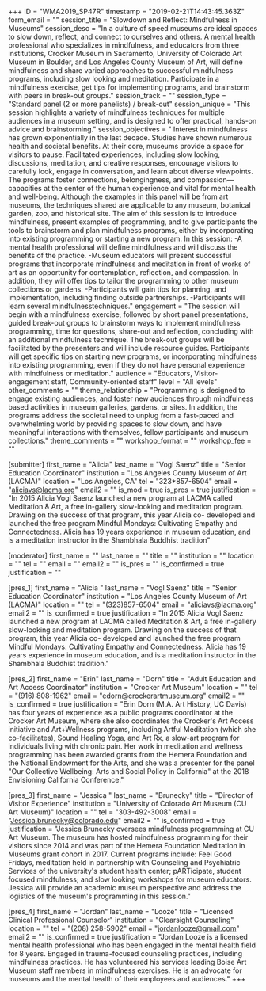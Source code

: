 +++
ID = "WMA2019_SP47R"
timestamp = "2019-02-21T14:43:45.363Z"
form_email = ""
session_title = "Slowdown and Reflect: Mindfulness in Museums"
session_desc = "In a culture of speed museums are ideal spaces to slow down, reflect, and connect to ourselves and others. A mental health professional who specializes in mindfulness, and educators from three institutions, Crocker Museum in Sacramento, University of Colorado Art Museum in Boulder, and Los Angeles County Museum of Art, will define mindfulness and share varied approaches to successful mindfulness programs, including slow looking and meditation. Participate in a mindfulness exercise, get tips for implementing programs, and brainstorm with peers in break-out groups."
session_track = ""
session_type = "Standard panel (2 or more panelists) / break-out"
session_unique = "This session highlights a variety of mindfulness techniques for multiple audiences in a museum setting, and is designed to offer practical, hands-on advice and brainstorming."
session_objectives = " Interest in mindfulness has grown exponentially in the last decade. Studies have shown numerous health and societal benefits. At their core, museums provide a space for visitors to pause. Facilitated experiences, including slow looking, discussions, meditation, and creative responses, encourage visitors to carefully look, engage in conversation, and learn about diverse viewpoints. The programs foster connections, belongingness, and compassion—capacities at the center of the human experience and vital for mental health and well-being. Although the examples in this panel will be from art museums, the techniques shared are applicable to any museum, botanical garden, zoo, and historical site. The aim of this session is to introduce mindfulness, present examples of programming, and to give participants the tools to brainstorm and plan mindfulness programs, either by incorporating into existing programming or starting a new program. In this session: -A mental health professional will define mindfulness and will discuss the benefits of the practice. -Museum educators will present successful programs that incorporate mindfulness and meditation in front of works of art as an opportunity for contemplation, reflection, and compassion. In addition, they will offer tips to tailor the programming to other museum collections or gardens. -Participants will gain tips for planning, and implementation, including finding outside partnerships. -Participants will learn several mindfulnesstechniques."
engagement = "The session will begin with a mindfulness exercise, followed by short panel presentations, guided break-out groups to brainstorm ways to implement mindfulness programming, time for questions, share-out and reflection, concluding with an additional mindfulness technique. The break-out groups will be facilitated by the presenters and will include resource guides. Participants will get specific tips on starting new programs, or incorporating mindfulness into existing programming, even if they do not have personal experience with mindfulness or meditation."
audience = "Educators, Visitor-engagement staff, Community-oriented staff"
level = "All levels"
other_comments = ""
theme_relationship = "Programming is designed to engage existing audiences, and foster new audiences through mindfulness based activities in museum galleries, gardens, or sites. In addition, the programs address the societal need to unplug from a fast-paced and overwhelming world by providing spaces to slow down, and have meaningful interactions with themselves, fellow participants and museum collections."
theme_comments = ""
workshop_format = ""
workshop_fee = ""

[submitter]
first_name = "Alicia"
last_name = "Vogl Saenz"
title = "Senior Education Coordinator"
institution = "Los Angeles County Museum of Art (LACMA)"
location = "Los Angeles, CA"
tel = "323*857-6504"
email = "aliciavs@lacma.org"
email2 = ""
is_mod = true
is_pres = true
justification = "In 2015 Alicia Vogl Saenz launched a new program at LACMA called Meditation & Art, a free in-gallery slow-looking and meditation program. Drawing on the success of that program, this year Alicia co- developed and launched the free program Mindful Mondays: Cultivating Empathy and Connectedness. Alicia has 19 years experience in museum education, and is a meditation instructor in the Shambhala Buddhist tradition"

[moderator]
first_name = ""
last_name = ""
title = ""
institution = ""
location = ""
tel = ""
email = ""
email2 = ""
is_pres = ""
is_confirmed = true
justification = ""

[pres_1]
first_name = "Alicia "
last_name = "Vogl Saenz"
title = "Senior Education Coordinator"
institution = "Los Angeles County Museum of Art (LACMA)"
location = ""
tel = "(323)857-6504"
email = "aliciavs@lacma.org"
email2 = ""
is_confirmed = true
justification = "In 2015 Alicia Vogl Saenz launched a new program at LACMA called Meditation & Art, a free in-gallery slow-looking and meditation program. Drawing on the success of that program, this year Alicia co- developed and launched the free program Mindful Mondays: Cultivating Empathy and Connectedness. Alicia has 19 years experience in museum education, and is a meditation instructor in the Shambhala Buddhist tradition."

[pres_2]
first_name = "Erin"
last_name = "Dorn"
title = "Adult Education and Art Access Coordinator"
institution = "Crocker Art Museum"
location = ""
tel = "(916) 808-1962"
email = "edorn@crockerartmuseum.org"
email2 = ""
is_confirmed = true
justification = "Erin Dorn (M.A. Art History, UC Davis) has four years of experience as a public programs coordinator at the Crocker Art Museum, where she also coordinates the Crocker's Art Access initiative and Art+Wellness programs, including Artful Meditation (which she co-facilitates), Sound Healing Yoga, and Art Rx, a slow-art program for individuals living with chronic pain. Her work in meditation and wellness programming has been awarded grants from the Hemera Foundation and the National Endowment for the Arts, and she was a presenter for the panel \"Our Collective Wellbeing: Arts and Social Policy in California\" at the 2018 Envisioning California Conference."

[pres_3]
first_name = "Jessica "
last_name = "Brunecky"
title = "Director of Visitor Experience"
institution = "University of Colorado Art Museum (CU Art Museum)"
location = ""
tel = "303-492-3008"
email = "Jessica.brunecky@colorado.edu"
email2 = ""
is_confirmed = true
justification = "Jessica Brunecky oversees mindfulness programming at CU Art Museum. The museum has hosted mindfulness programming for their visitors since 2014 and was part of the Hemera Foundation Meditation in Museums grant cohort in 2017. Current programs include: Feel Good Fridays, meditation held in partnership with Counseling and Psychiatric Services of the university's student health center; pARTicipate, student focused mindfulness; and slow looking workshops for museum educators. Jessica will provide an academic museum perspective and address the logistics of the museum's programming in this session."

[pres_4]
first_name = "Jordan"
last_name = "Looze"
title = "Licensed Clinical Professional Counselor"
institution = "Clearsight Counseling"
location = ""
tel = "(208) 258-5902"
email = "jordanlooze@gmail.com"
email2 = ""
is_confirmed = true
justification = "Jordan Looze is a licensed mental health professional who has been engaged in the mental health field for 8 years. Engaged in trauma-focused counseling practices, including mindfulness practices. He has volunteered his services leading Boise Art Museum staff members in mindfulness exercises. He is an advocate for museums and the mental health of their employees and audiences."
+++
